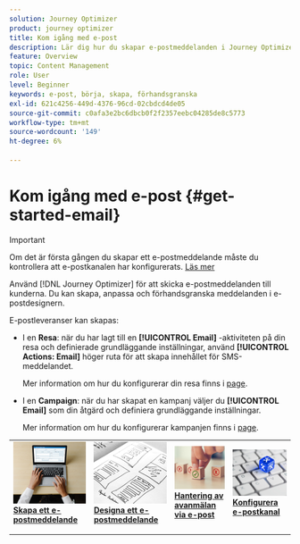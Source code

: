 ```yaml
---
solution: Journey Optimizer
product: journey optimizer
title: Kom igång med e-post
description: Lär dig hur du skapar e-postmeddelanden i Journey Optimizer
feature: Overview
topic: Content Management
role: User
level: Beginner
keywords: e-post, börja, skapa, förhandsgranska
exl-id: 621c4256-449d-4376-96cd-02cbdcd4de05
source-git-commit: c0afa3e2bc6dbcb0f2f2357eebc04285de8c5773
workflow-type: tm+mt
source-wordcount: '149'
ht-degree: 6%

---
```


# Kom igång med e-post {#get-started-email}

>[!IMPORTANT]
>
>Om det är första gången du skapar ett e-postmeddelande måste du kontrollera att e-postkanalen har konfigurerats. [Läs mer](email-settings.md)

Använd [!DNL Journey Optimizer] för att skicka e-postmeddelanden till kunderna. Du kan skapa, anpassa och förhandsgranska meddelanden i e-postdesignern.

E-postleveranser kan skapas:

* I en **Resa**: när du har lagt till en **[!UICONTROL Email]** -aktiviteten på din resa och definierade grundläggande inställningar, använd **[!UICONTROL Actions: Email]** höger ruta för att skapa innehållet för SMS-meddelandet.

   Mer information om hur du konfigurerar din resa finns i [page](../building-journeys/journey-gs.md).

* I en **Campaign**: när du har skapat en kampanj väljer du **[!UICONTROL Email]** som din åtgärd och definiera grundläggande inställningar.

   Mer information om hur du konfigurerar kampanjen finns i [page](../campaigns/create-campaign.md#configure).

<table style="table-layout:fixed"><tr style="border: 0;">
<td>
<a href="create-email.md">
<img alt="Lead" src="../assets/do-not-localize/email-create.jpeg">
</a>
<div><a href="create-email.md"><strong>Skapa ett e-postmeddelande</strong>
</div>
<p>
</td>
<td>
<a href="get-started-email-design.md">
<img alt="Sällan" src="../assets/do-not-localize/email-design.jpg">
</a>
<div>
<a href="get-started-email-design.md"><strong>Designa ett e-postmeddelande</strong></a>
</div>
<p></td>
<td>
<a href="email-opt-out.md">
<img alt="Validering" src="../assets/do-not-localize/email-opt-out.jpg">
</a>
<div>
<a href="email-opt-out.md"><strong>Hantering av avanmälan via e-post</strong></a>
</div>
<p>
</td>
<td>
<a href="email-settings.md">
<img alt="Validering" src="../assets/do-not-localize/email-config.jpg">
</a>
<div>
<a href="email-settings.md"><strong>Konfigurera e-postkanal</strong></a>
</div>
<p>
</td>
</tr></table>
